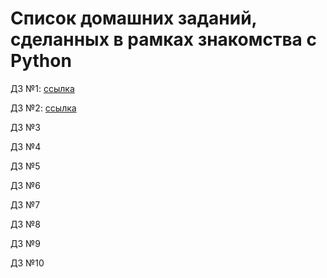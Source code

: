 # Список домашних заданий, сделанных в рамках знакомства с Python
ДЗ №1: [ссылка](https://github.com/AntohaG98/PythonDZ1/tree/main)

ДЗ №2: [ссылка](https://github.com/AntohaG98/PythonDZ2)

ДЗ №3

ДЗ №4

ДЗ №5

ДЗ №6

ДЗ №7

ДЗ №8

ДЗ №9

ДЗ №10

